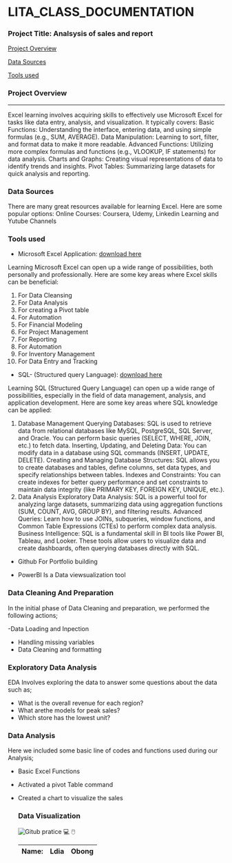 # LITA_CLASS_DOCUMENTATION

### Project Title: Analsysis of sales and report

[Project Overview](#project-overview)

[Data Sources](#data-sources)

[Tools used](#tools-used)



### Project Overview 
------
Excel learning involves acquiring skills to effectively use Microsoft Excel for tasks like data entry, analysis, and visualization. It typically covers:
      Basic Functions: Understanding the interface, entering data, and using simple formulas (e.g., SUM, AVERAGE).
      Data Manipulation: Learning to sort, filter, and format data to make it more readable.
      Advanced Functions: Utilizing more complex formulas and functions (e.g., VLOOKUP, IF statements) for data analysis.
      Charts and Graphs: Creating visual representations of data to identify trends and insights.
      Pivot Tables: Summarizing large datasets for quick analysis and reporting.


### Data Sources
There are many great resources available for learning Excel. Here are some popular options:
Online Courses: Coursera, Udemy, Linkedin Learning and Yutube Channels


### Tools used

  - Microsoft Excel Application: [download here](https://www.microsoft.com/en-ng/)

  Learning Microsoft Excel can open up a wide range of possibilities, both personally and professionally. Here are some key areas where Excel skills can be beneficial:

   1. For Data Cleansing
   2. For Data Analysis
   3. For creating a Pivot table
   4. For Automation
   5. For Financial Modeling
   6. For Project Management
   7. For Reporting
   8. For Automation
   9. For Inventory Management
   10. For Data Entry and Tracking

- SQL- (Structured query Language): [download here](http://www.microsoft.com/sql-sever-download)

Learning SQL (Structured Query Language) can open up a wide range of possibilities, especially in the field of data management, analysis, and application development. Here are some key areas where SQL knowledge can be applied:

1. Database Management
Querying Databases: SQL is used to retrieve data from relational databases like MySQL, PostgreSQL, SQL Server, and Oracle. You can perform basic queries (SELECT, WHERE, JOIN, etc.) to fetch data.
Inserting, Updating, and Deleting Data: You can modify data in a database using SQL commands (INSERT, UPDATE, DELETE).
Creating and Managing Database Structures: SQL allows you to create databases and tables, define columns, set data types, and specify relationships between tables.
Indexes and Constraints: You can create indexes for better query performance and set constraints to maintain data integrity (like PRIMARY KEY, FOREIGN KEY, UNIQUE, etc.).
2. Data Analysis
Exploratory Data Analysis: SQL is a powerful tool for analyzing large datasets, summarizing data using aggregation functions (SUM, COUNT, AVG, GROUP BY), and filtering results.
Advanced Queries: Learn how to use JOINs, subqueries, window functions, and Common Table Expressions (CTEs) to perform complex data analysis.
Business Intelligence: SQL is a fundamental skill in BI tools like Power BI, Tableau, and Looker. These tools allow users to visualize data and create dashboards, often querying databases directly with SQL.

- Github For Portfolio building

- PowerBI Is a Data viewsualization tool

### Data Cleaning And Preparation

In the initial phase of Data Cleaning and preparation, we performed the following actions;

-Data Loading and Inpection
- Handling missing variables
- Data Cleaning and formatting

### Exploratory Data Analysis

EDA Involves exploring the data to answer some questions about the data such as;

- What is the overall revenue for each region?
- What arethe models for peak sales?
- Which store has the lowest unit?

### Data Analysis

Here we included some basic line of codes and functions used during our Analysis;

- Basic Excel Functions
- Activated a pivot Table command
- Created a chart to visualize the sales

  ### Data Visualization
  ![Gitub pratice](https://github.com/user-attachments/assets/84b12e48-bb6e-44de-99f5-2fd5bea088a3)
  💻
  🖱️

  |Name:|Ldia|Obong|
  |-----|----|-----|






